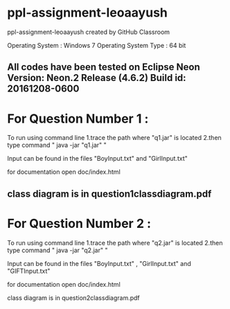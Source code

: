 # ppl-assignment-leoaayush
ppl-assignment-leoaayush created by GitHub Classroom

Operating System : Windows 7
Operating System Type : 64 bit

All codes have been tested on Eclipse Neon Version: Neon.2 Release (4.6.2)
Build id: 20161208-0600
------------------------------------------------------------------------------------------------------------------------------------------
# For Question Number 1 :

To run using command line
1.trace the path where "q1.jar" is located
2.then type command " java -jar "q1.jar" "

Input can be found in the files "BoyInput.txt" and "GirlInput.txt"

for documentation open doc/index.html

class diagram is in question1classdiagram.pdf
------------------------------------------------------------------------------------------------------------------------------------------
# For Question Number 2 :

To run using command line
1.trace the path where "q2.jar" is located
2.then type command " java -jar "q2.jar" "

Input can be found in the files "BoyInput.txt" , "GirlInput.txt" and "GIFTInput.txt"

for documentation open doc/index.html

class diagram is in question2classdiagram.pdf
